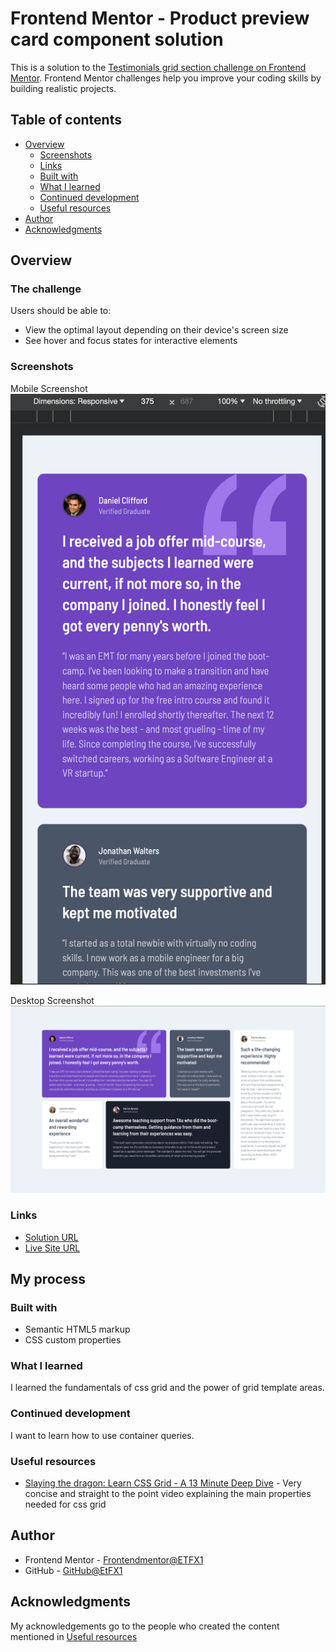# Frontend Mentor - Product preview card component solution

This is a solution to the [Testimonials grid section challenge on Frontend Mentor](https://www.frontendmentor.io/challenges/testimonials-grid-section-Nnw6J7Un7). Frontend Mentor challenges help you improve your coding skills by building realistic projects.

## Table of contents

-   [Overview](#overview)
    -   [Screenshots](#screenshots)
    -   [Links](#links)
    -   [Built with](#built-with)
    -   [What I learned](#what-i-learned)
    -   [Continued development](#continued-development)
    -   [Useful resources](#useful-resources)
-   [Author](#author)
-   [Acknowledgments](#acknowledgments)

## Overview

### The challenge

Users should be able to:

-   View the optimal layout depending on their device's screen size
-   See hover and focus states for interactive elements

### Screenshots

Mobile Screenshot
![](./solution-screenshots/mobile.png)

Desktop Screenshot
![](./solution-screenshots/desktop.png)

### Links

-   [Solution URL](https://www.frontendmentor.io/solutions/mobile-first-responsive-css-grid-vlV8qaMjaD)
-   [Live Site URL](https://etfx1.github.io/Frontend-mentor-Testimonials-grid-section/)

## My process

### Built with

-   Semantic HTML5 markup
-   CSS custom properties

### What I learned

I learned the fundamentals of css grid and the power of grid template areas.

### Continued development

I want to learn how to use container queries.

### Useful resources

-   [Slaying the dragon: Learn CSS Grid - A 13 Minute Deep Dive](https://www.youtube.com/watch?v=EiNiSFIPIQE) - Very concise and straight to the point video explaining the main properties needed for css grid

## Author

-   Frontend Mentor - [Frontendmentor@ETFX1](https://www.frontendmentor.io/profile/yourusername)
-   GitHub - [GitHub@EtFX1](https://github.com/EtFX1)

## Acknowledgments

My acknowledgements go to the people who created the content mentioned in [Useful resources](#useful-resources)
